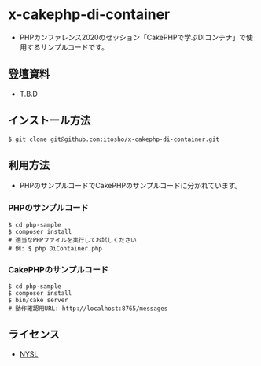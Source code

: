 # x-cakephp-di-container 
- PHPカンファレンス2020のセッション「CakePHPで学ぶDIコンテナ」で使用するサンプルコードです。

## 登壇資料
- T.B.D

## インストール方法

```
$ git clone git@github.com:itosho/x-cakephp-di-container.git
```

## 利用方法
- PHPのサンプルコードでCakePHPのサンプルコードに分かれています。

### PHPのサンプルコード

```
$ cd php-sample
$ composer install
# 適当なPHPファイルを実行してお試しください
# 例: $ php DiContainer.php
```

### CakePHPのサンプルコード

```
$ cd php-sample
$ composer install
$ bin/cake server
# 動作確認用URL: http://localhost:8765/messages
```

## ライセンス
- [NYSL](http://www.kmonos.net/nysl/)
